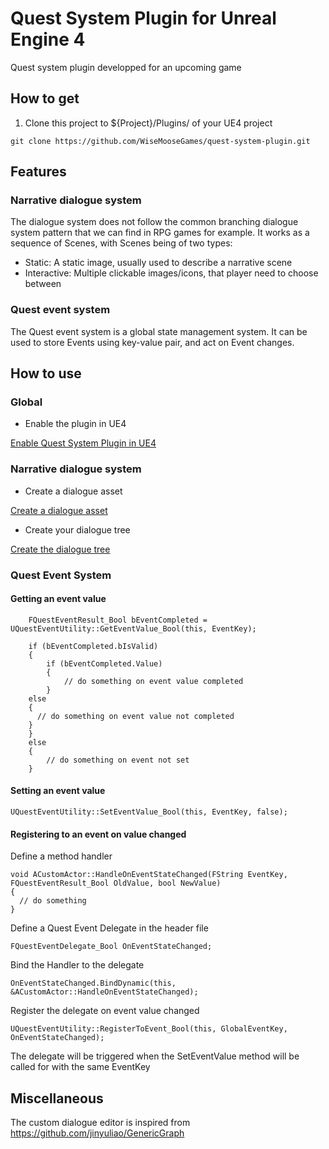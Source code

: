 # Quest System Plugin for Unreal Engine 4

Quest system plugin developped for an upcoming game

## How to get

1. Clone this project to ${Project}/Plugins/ of your UE4 project

```console
git clone https://github.com/WiseMooseGames/quest-system-plugin.git
```

## Features

### Narrative dialogue system

The dialogue system does not follow the common branching dialogue system pattern that we can find in RPG games for example.
It works as a sequence of Scenes, with Scenes being of two types:

- Static: A static image, usually used to describe a narrative scene
- Interactive: Multiple clickable images/icons, that player need to choose between

### Quest event system

The Quest event system is a global state management system.
It can be used to store Events using key-value pair, and act on Event changes.

## How to use

### Global

- Enable the plugin in UE4

[Enable Quest System Plugin in UE4](Docs/enable_quest_system_ue4.png)

### Narrative dialogue system

- Create a dialogue asset

[Create a dialogue asset](Docs/create_dialogue_asset.png)

- Create your dialogue tree

[Create the dialogue tree](Docs/create_dialogue_tree.png)

### Quest Event System

#### Getting an event value

```
	FQuestEventResult_Bool bEventCompleted = UQuestEventUtility::GetEventValue_Bool(this, EventKey);

	if (bEventCompleted.bIsValid)
	{
		if (bEventCompleted.Value)
		{
			// do something on event value completed
		}
    else
    {
      // do something on event value not completed
    }
	}
	else
	{
		// do something on event not set
	}
```

#### Setting an event value

```
UQuestEventUtility::SetEventValue_Bool(this, EventKey, false);
```

#### Registering to an event on value changed

Define a method handler

```
void ACustomActor::HandleOnEventStateChanged(FString EventKey, FQuestEventResult_Bool OldValue, bool NewValue)
{
  // do something
}
```

Define a Quest Event Delegate in the header file

```
FQuestEventDelegate_Bool OnEventStateChanged;
```

Bind the Handler to the delegate

```
OnEventStateChanged.BindDynamic(this, &ACustomActor::HandleOnEventStateChanged);
```

Register the delegate on event value changed

```
UQuestEventUtility::RegisterToEvent_Bool(this, GlobalEventKey, OnEventStateChanged);
```

The delegate will be triggered when the SetEventValue method will be called for with the same EventKey

## Miscellaneous

The custom dialogue editor is inspired from https://github.com/jinyuliao/GenericGraph
